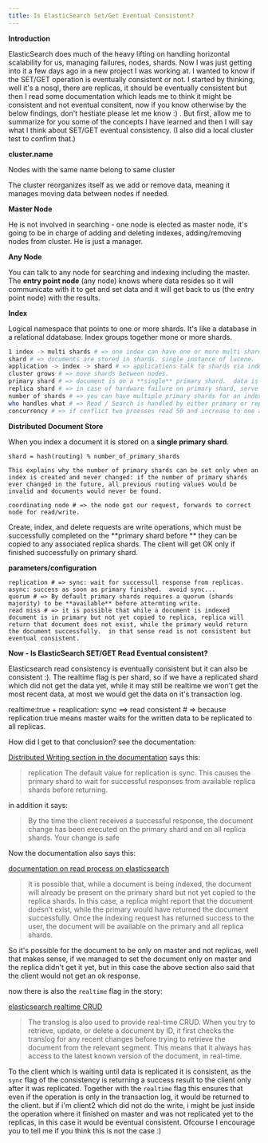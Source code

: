 ```yaml
---
title: Is ElasticSearch Set/Get Eventual Consistent?
---
```

**Introduction**

ElasticSearch does much of the heavy lifting on handling horizontal scalability for us, managing failures, nodes, shards.  Now I was just getting into it a few days ago in a new project I was working at.  I wanted to know if the SET/GET operation is eventually consistent or not.  I started by thinking, well it's a nosql, there are replicas, it should be eventually consistent but then I read some documentation which leads me to think it might be consistent and not eventual consitent, now if you know otherwise by the below findings, don't hestiate please let me know :) . But first, allow me to summarize for you some of the concepts I have learned and then I will say what I think about SET/GET eventual consistency.  (I also did a local cluster test to confirm that.)

**cluster.name**

Nodes with the same name belong to same cluster

The cluster reorganizes itself as we add or remove data, meaning it manages moving data between nodes if needed.

**Master Node**

He is not involved in searching - one node is elected as master node, it's going to be in charge of adding and deleting indexes, adding/removing nodes from cluster.  He is just a manager.

**Any Node**

You can talk to any node for searching and indexing including the master.  The **entry point node** (any node) knows where data resides so it will communicate with it to get and set data and it will get back to us (the entry point node) with the results.

**Index**

Logical namespace that points to one or more shards.  It's like a database in a relational ddatabase.  Index groups together mone or more shards.

```bash
1 index -> multi shards # => one index can have one or more multi shards it's like a database.
shard # => documents are stored in shards. single instance of lucene.  a complete search engine in it's own right.
application -> index -> shard # => applications talk to shards via indexes which are logical namespaces pointers to shards.
cluster grows # => move shards between nodes.
primary shard # => document is on a **single** primary shard.  data is only on one primary shard.
replica shard # => in case of hardware failure on primary shard, serve read requests (read/get).
number of shards # => you can have multiple primary shards for an index.
who handles what # => Read / Search is handled by either primary or replica, the more copies the higher the throughput.
concurrency # => if conflict two proesses read 50 and increase to one and store we can end up with 51 and not 52. elasticsearch is using optimistic concurrency control (versioning).
```

**Distributed Document Store**

When you index a document it is stored on a **single primary shard**.

```shard = hash(routing) % number_of_primary_shards```

```
This explains why the number of primary shards can be set only when an index is created and never changed: if the number of primary shards ever changed in the future, all previous routing values would be invalid and documents would never be found.
```

```
coordinating node # => the node got our request, forwards to correct node for read/write.
```

Create, index, and delete requests are write operations, which must be successfully completed on the **primary shard before ** they can be copied to any associated replica shards.  The client will get OK only if finished successfully on primary shard.

**parameters/configuration**

```
replication # => sync: wait for successull response from replicas.  async: success as soon as primary finished.  avoid sync...
quorum # => By default primary shards requires a quorum (shards majority) to be **available** before attermting write.
read miss # => it is possible that while a document is indexed document is in primary but not yet copied to replica, replica will return that document does not exist, while the primary would return the document successfully.  in that sense read is not consistent but eventual consistent.
```

**Now - Is ElasticSearch SET/GET Read Eventual consistent?**

Elasticsearch read consistency is eventually consistent but it can also be consistent :).  The realtime flag is per shard, so if we have a replicated shard which did not get the data yet, while it may still be realtime we won't get the most recent data, at most we would get the data on it's transaction log.

realtime:true + reaplication: sync ==> read consistent # => because replication true means master waits for the written data to be replicated to all replicas.

How did I get to that conclusion? see the documentation:

 [Distributed Writing section in the documentation](https://www.elastic.co/guide/en/elasticsearch/guide/1.x/distrib-write.html) says this:
 
 > replication
The default value for replication is sync. This causes the primary shard to wait for successful responses from available replica shards before returning.

in addition it says:

> By the time the client receives a successful response, the document change has been executed on the primary shard and on all replica shards. Your change is safe

Now the documentation also says this:

[documentation on read process on elasticsearch](https://www.elastic.co/guide/en/elasticsearch/guide/1.x/distrib-read.html)
> It is possible that, while a document is being indexed, the document will already be present on the primary shard but not yet copied to the replica shards. In this case, a replica might report that the document doesn’t exist, while the primary would have returned the document successfully. Once the indexing request has returned success to the user, the document will be available on the primary and all replica shards.

So it's possible for the document to be only on master and not replicas, well that makes sense, if we managed to set the document only on master and the replica didn't get it yet, but in this case the above section also said that the client would not get an ok response.

now there is also the `realtime` flag in the story:

[elasticsearch realtime CRUD](https://www.elastic.co/guide/en/elasticsearch/guide/current/translog.html)

> The translog is also used to provide real-time CRUD. When you try to retrieve, update, or delete a document by ID, it first checks the translog for any recent changes before trying to retrieve the document from the relevant segment. This means that it always has access to the latest known version of the document, in real-time.

To the client which is waiting until data is replicated it is consistent, as the `sync` flag of the consistency is returning a success result to the client only after it was replicated.  Together with the `realtime` flag this ensures that even if the operation is only in the transaction log, it would be returned to the client.  but if i'm client2 which did not do the write, i might be just inside the operation where it finished on master and was not replicated yet to the replicas, in this case it would be eventual consistent.  Ofcourse I encourage you to tell me if you think this is not the case :)

